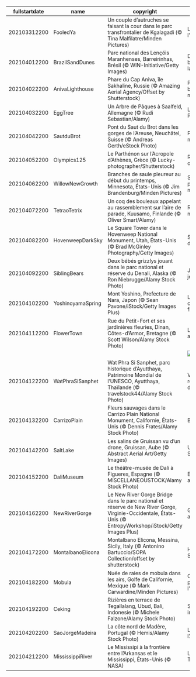 |fullstartdate|name|copyright|title|image|
|--|--|--|--|--|
202103312200|FooledYa|Un couple d’autruches se faisant la cour dans le parc transfrontalier de Kgalagadi (© Tina Malfilatre/Minden Pictures)|L'art de faire l'autruche|![](/fr-FR/2021/04/202103312200FooledYa.jpg)|
202104012200|BrazilSandDunes|Parc national des Lençóis Maranhenses, Barreirinhas, Brésil (© WIN-Initiative/Getty Images)|Dunes blanches, lagons bleus|![](/fr-FR/2021/04/202104012200BrazilSandDunes.jpg)|
202104022200|AnivaLighthouse|Phare du Cap Aniva, île Sakhaline, Russie (© Amazing Aerial Agency/Offset by Shutterstock)|Phare du bout du monde|![](/fr-FR/2021/04/202104022200AnivaLighthouse.jpg)|
202104032200|EggTree|Un Arbre de Pâques à Saalfeld, Allemagne (© Rudi Sebastian/Alamy)|L’Arbre de Pâques|![](/fr-FR/2021/04/202104032200EggTree.jpg)|
202104042200|SautduBrot|Pont du Saut du Brot dans les gorges de l’Areuse, Neuchâtel, Suisse (© Andreas Gerth/eStock Photo)|Pont des mystères|![](/fr-FR/2021/04/202104042200SautduBrot.jpg)|
202104052200|Olympics125|Le Parthénon sur l’Acropole d’Athènes, Grèce (© Lucky-photographer/Shutterstock)|Renaissance olympique|![](/fr-FR/2021/04/202104052200Olympics125.jpg)|
202104062200|WillowNewGrowth|Branches de saule pleureur au début du printemps, Minnesota, États-Unis (© Jim Brandenburg/Minden Pictures)|Saule pleureur mais heureux|![](/fr-FR/2021/04/202104062200WillowNewGrowth.jpg)|
202104072200|TetraoTetrix|Un coq des bouleaux appelant au rassemblement sur l’aire de parade, Kuusamo, Finlande (© Oliver Smart/Alamy)|Regardez-moi !|![](/fr-FR/2021/04/202104072200TetraoTetrix.jpg)|
202104082200|HovenweepDarkSky|Le Square Tower dans le Hovenweep National Monument, Utah, États-Unis (© Brad McGinley Photography/Getty Images)|Sous le ciel de cristal|![](/fr-FR/2021/04/202104082200HovenweepDarkSky.jpg)|
202104092200|SiblingBears|Deux bébés grizzlys jouant dans le parc national et réserve du Denali, Alaska (© Ron Niebrugge/Alamy Stock Photo)|Jeu de main, jeu de vilain|![](/fr-FR/2021/04/202104092200SiblingBears.jpg)|
202104102200|YoshinoyamaSpring|Mont Yoshino, Prefecture de Nara, Japon (© Sean Pavone/iStock/Getty Images Plus)|L’heure des cerisiers en fleur|![](/fr-FR/2021/04/202104102200YoshinoyamaSpring.jpg)|
202104112200|FlowerTown|Rue du Petit-Fort et ses jardinières fleuries, Dinan, Côtes-d’Armor, Bretagne (© Scott Wilson/Alamy Stock Photo)|Le printemps aux balcons|![](/fr-FR/2021/04/202104112200FlowerTown.jpg)|
||||![](/fr-FR/2021/04/.jpg)|
202104122200|WatPhraSiSanphet|Wat Phra Si Sanphet, parc historique d’Ayutthaya, Patrimoine Mondial de l’UNESCO, Ayutthaya, Thaïlande (© travelstock44/Alamy Stock Photo)|Vestiges d’un royaume déchu|![](/fr-FR/2021/04/202104122200WatPhraSiSanphet.jpg)|
202104132200|CarrizoPlain|Fleurs sauvages dans le Carrizo Plain National Monument, Californie, États-Unis (© Dennis Frates/Alamy Stock Photo)|Bol d’air pur|![](/fr-FR/2021/04/202104132200CarrizoPlain.jpg)|
202104142200|SaltLake|Les salins de Gruissan vu d’un drone, Gruissan, Aube (© Abstract Aerial Art/Getty Images)|Un air de Sénégal|![](/fr-FR/2021/04/202104142200SaltLake.jpg)|
202104152200|DaliMuseum|Le théâtre-musée de Dalí à Figueres, Espagne (© MISCELLANEOUSTOCK/Alamy Stock Photo)|Entrée d'un autre monde|![](/fr-FR/2021/04/202104152200DaliMuseum.jpg)|
202104162200|NewRiverGorge|Le New River Gorge Bridge dans le parc national et réserve de New River Gorge, Virginie-Occidentale, États-Unis (© EntropyWorkshop/iStock/Getty Images Plus)|Grandeur américaine|![](/fr-FR/2021/04/202104162200NewRiverGorge.jpg)|
202104172200|MontalbanoElicona|Montalbano Elicona, Messina, Sicily, Italy (© Antonino Bartuccio/SOPA Collection/offset by shutterstock)|Histoire de Sicile|![](/fr-FR/2021/04/202104172200MontalbanoElicona.jpg)|
202104182200|Mobula|Nuée de raies de mobula dans les airs, Golfe de Californie, Mexique (© Mark Carwardine/Minden Pictures)|Comme un poisson dans l’air|![](/fr-FR/2021/04/202104182200Mobula.jpg)|
202104192200|Ceking|Rizières en terrace de Tegallalang, Ubud, Bali, Indonesie (© Michele Falzone/Alamy Stock Photo)|Spiritualité indonésienne|![](/fr-FR/2021/04/202104192200Ceking.jpg)|
202104202200|SaoJorgeMadeira|La côte nord de Madère, Portugal (© Hemis/Alamy Stock Photo)|La Perle de l’Atlantique|![](/fr-FR/2021/04/202104202200SaoJorgeMadeira.jpg)|
202104212200|MississippiRiver|Le Mississipi à la frontière entre l’Arkansas et le Mississippi, États-Unis (© NASA)|Le Jour de la Terre|![](/fr-FR/2021/04/202104212200MississippiRiver.jpg)|
